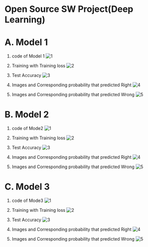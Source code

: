 # Open Source SW Project(Deep Learning)

# A. Model 1
1. code of Model 1
![1](https://user-images.githubusercontent.com/37995001/83545343-093e8580-a53a-11ea-8254-3b516201b6be.PNG)

2. Training with Training loss 
![2](https://user-images.githubusercontent.com/37995001/83545364-0fccfd00-a53a-11ea-90ef-caf1903ef295.PNG)

3. Test Accuracy
![3](https://user-images.githubusercontent.com/37995001/83545376-13608400-a53a-11ea-9955-2202026ccab7.PNG)

4. Images and Corresponding probability that predicted Right
![4](https://user-images.githubusercontent.com/37995001/83546130-2e7fc380-a53b-11ea-8831-6840e50c1758.PNG)

5. Images and Corresponding probability that predicted Wrong
![5](https://user-images.githubusercontent.com/37995001/83545401-1a879200-a53a-11ea-89dd-8f1e9acfdefd.PNG)


# B. Model 2
1. code of Mode2
![1](https://user-images.githubusercontent.com/37995001/83546280-65ee7000-a53b-11ea-9ac5-fd3f9d1418e5.PNG)

2. Training with Training loss 
![2](https://user-images.githubusercontent.com/37995001/83546286-6850ca00-a53b-11ea-910c-460bd328fc90.PNG)

3. Test Accuracy
![3](https://user-images.githubusercontent.com/37995001/83546297-6ab32400-a53b-11ea-81b2-b2dc564ea8b3.PNG)

4. Images and Corresponding probability that predicted Right
![4](https://user-images.githubusercontent.com/37995001/83546305-6c7ce780-a53b-11ea-8f7f-3e43732fc3ce.PNG)

5. Images and Corresponding probability that predicted Wrong
![5](https://user-images.githubusercontent.com/37995001/83546321-70a90500-a53b-11ea-96da-7837157c5b7f.PNG)


# C. Model 3
1. code of Mode3
![1](https://user-images.githubusercontent.com/37995001/83546497-b665cd80-a53b-11ea-8662-85db15ad73b7.PNG)

2. Training with Training loss 
![2](https://user-images.githubusercontent.com/37995001/83546499-b82f9100-a53b-11ea-8f30-80873e618271.PNG)

3. Test Accuracy
![3](https://user-images.githubusercontent.com/37995001/83546503-b960be00-a53b-11ea-8ff1-842fb93fc4ab.PNG)

4. Images and Corresponding probability that predicted Right
![4](https://user-images.githubusercontent.com/37995001/83546506-bb2a8180-a53b-11ea-8c22-bd6de66fcda8.PNG)

5. Images and Corresponding probability that predicted Wrong
![5](https://user-images.githubusercontent.com/37995001/83546510-bc5bae80-a53b-11ea-8394-988c94d1b1bb.PNG)
